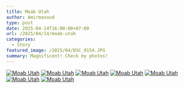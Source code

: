 ```yaml
---
title: Moab Utah
author: Amirmasoud
type: post
date: 2025-04-14T16:00:00+07:00
url: /2025/04/14/moab-utah
categories:
  - Story
featured_image: /2025/04/DSC_0154.JPG
summary: Magnificent! Check my photos!
---
```


[![Moab Utah](/2025/04/DSC_0154.JPG)](/2025/04/DSC_0154.JPG)
[![Moab Utah](/2025/04/DSC_0384.JPG)](/2025/04/DSC_0384.JPG)
[![Moab Utah](/2025/04/DSC_0451.JPG)](/2025/04/DSC_0451.JPG)
[![Moab Utah](/2025/04/DSC_0593.JPG)](/2025/04/DSC_0593.JPG)
[![Moab Utah](/2025/04/DSC_0646.JPG)](/2025/04/DSC_0646.JPG)
[![Moab Utah](/2025/04/DSC_0673.JPG)](/2025/04/DSC_0673.JPG)
[![Moab Utah](/2025/04/DSC_0743.JPG)](/2025/04/DSC_0743.JPG)
